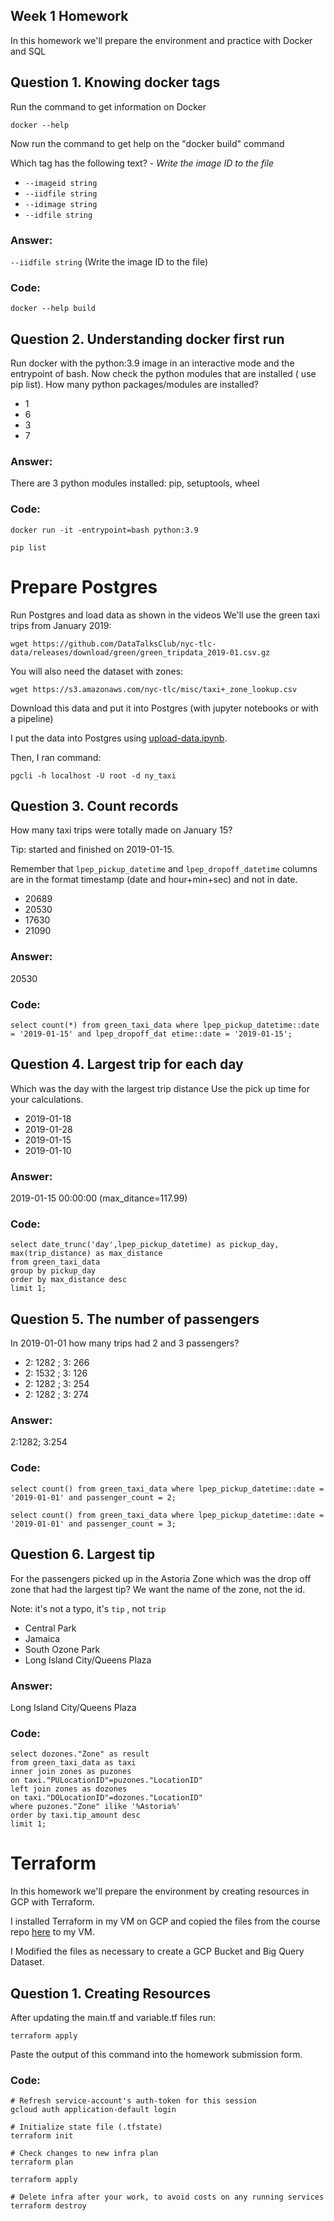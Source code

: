 ## Week 1 Homework

In this homework we'll prepare the environment 
and practice with Docker and SQL


## Question 1. Knowing docker tags

Run the command to get information on Docker 

```docker --help```

Now run the command to get help on the "docker build" command

Which tag has the following text? - *Write the image ID to the file* 

- `--imageid string`
- `--iidfile string`
- `--idimage string`
- `--idfile string`

### Answer: 

 `--iidfile string` (Write the image ID to the file)
 
### Code:

```docker --help build```


## Question 2. Understanding docker first run 

Run docker with the python:3.9 image in an interactive mode and the entrypoint of bash.
Now check the python modules that are installed ( use pip list). 
How many python packages/modules are installed?

- 1
- 6
- 3
- 7

### Answer:

There are 3 python modules installed: pip, setuptools, wheel

### Code:

```docker run -it -entrypoint=bash python:3.9```

```pip list```




# Prepare Postgres

Run Postgres and load data as shown in the videos
We'll use the green taxi trips from January 2019:

```wget https://github.com/DataTalksClub/nyc-tlc-data/releases/download/green/green_tripdata_2019-01.csv.gz```

You will also need the dataset with zones:

```wget https://s3.amazonaws.com/nyc-tlc/misc/taxi+_zone_lookup.csv```

Download this data and put it into Postgres (with jupyter notebooks or with a pipeline)

I put the data into Postgres using [upload-data.ipynb](https://github.com/LadyTastingData/de-zoomcamp/blob/main/week_1/homework1/upload-data.ipynb).

Then, I ran command:

```pgcli -h localhost -U root -d ny_taxi```


## Question 3. Count records 

How many taxi trips were totally made on January 15?

Tip: started and finished on 2019-01-15. 

Remember that `lpep_pickup_datetime` and `lpep_dropoff_datetime` columns are in the format timestamp (date and hour+min+sec) and not in date.

- 20689
- 20530
- 17630
- 21090

### Answer: 

20530

### Code: 

```select count(*) from green_taxi_data where lpep_pickup_datetime::date = '2019-01-15' and lpep_dropoff_dat etime::date = '2019-01-15';```

## Question 4. Largest trip for each day

Which was the day with the largest trip distance
Use the pick up time for your calculations.

- 2019-01-18
- 2019-01-28
- 2019-01-15
- 2019-01-10

### Answer: 

2019-01-15 00:00:00 (max_ditance=117.99)

### Code: 

```
select date_trunc('day',lpep_pickup_datetime) as pickup_day,
max(trip_distance) as max_distance
from green_taxi_data
group by pickup_day
order by max_distance desc
limit 1;
```

## Question 5. The number of passengers

In 2019-01-01 how many trips had 2 and 3 passengers?
 
- 2: 1282 ; 3: 266
- 2: 1532 ; 3: 126
- 2: 1282 ; 3: 254
- 2: 1282 ; 3: 274

### Answer: 

2:1282; 3:254

### Code: 

```select count() from green_taxi_data where lpep_pickup_datetime::date = '2019-01-01' and passenger_count = 2;``` 

```select count() from green_taxi_data where lpep_pickup_datetime::date = '2019-01-01' and passenger_count = 3;```


## Question 6. Largest tip

For the passengers picked up in the Astoria Zone which was the drop off zone that had the largest tip?
We want the name of the zone, not the id.

Note: it's not a typo, it's `tip` , not `trip`

- Central Park
- Jamaica
- South Ozone Park
- Long Island City/Queens Plaza

### Answer: 

Long Island City/Queens Plaza

### Code: 

```
select dozones."Zone" as result
from green_taxi_data as taxi
inner join zones as puzones
on taxi."PULocationID"=puzones."LocationID"
left join zones as dozones
on taxi."DOLocationID"=dozones."LocationID"
where puzones."Zone" ilike '%Astoria%'
order by taxi.tip_amount desc
limit 1;
```

# Terraform

In this homework we'll prepare the environment by creating resources in GCP with Terraform.

I installed Terraform in my VM on GCP and copied the files from the course repo
[here](https://github.com/DataTalksClub/data-engineering-zoomcamp/tree/main/week_1_basics_n_setup/1_terraform_gcp/terraform) to my VM.

I Modified the files as necessary to create a GCP Bucket and Big Query Dataset.


## Question 1. Creating Resources

After updating the main.tf and variable.tf files run:

```
terraform apply
```

Paste the output of this command into the homework submission form.

### Code:

```shell
# Refresh service-account's auth-token for this session
gcloud auth application-default login

# Initialize state file (.tfstate)
terraform init

# Check changes to new infra plan
terraform plan 
```

```shell
terraform apply 
```

```shell
# Delete infra after your work, to avoid costs on any running services
terraform destroy
```
